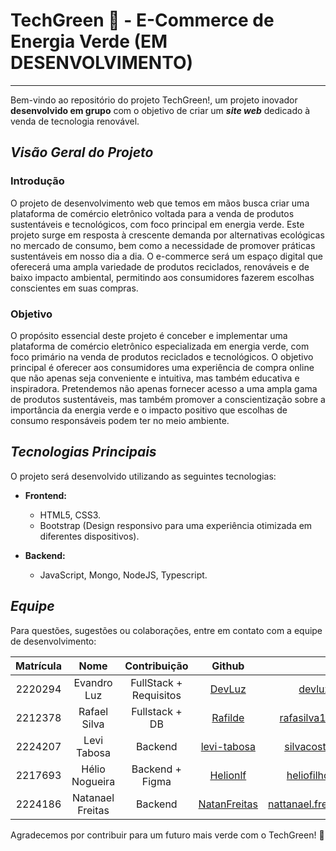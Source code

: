# TechGreen :seedling: - E-Commerce de Energia Verde (EM DESENVOLVIMENTO)
***

Bem-vindo ao repositório do projeto TechGreen!, um projeto inovador **desenvolvido em grupo** com o objetivo de criar um __*site web*__ dedicado à venda de tecnologia renovável.

## **_Visão Geral do Projeto_**

### Introdução
O projeto de desenvolvimento web que temos em mãos busca criar uma plataforma de comércio eletrônico voltada para a venda de produtos sustentáveis e tecnológicos, com foco principal em energia verde. Este projeto surge em resposta à crescente demanda por alternativas ecológicas no mercado de consumo, bem como a necessidade de promover práticas sustentáveis em nosso dia a dia. O e-commerce será um espaço digital que oferecerá uma ampla variedade de produtos reciclados, renováveis e de baixo impacto ambiental, permitindo aos consumidores fazerem escolhas conscientes em suas compras.

### Objetivo
O propósito essencial deste projeto é conceber e implementar uma plataforma de comércio eletrônico especializada em energia verde, com foco primário na venda de produtos reciclados e tecnológicos. O objetivo principal é oferecer aos consumidores uma experiência de compra online que não apenas seja conveniente e intuitiva, mas também educativa e inspiradora. Pretendemos não apenas fornecer acesso a uma ampla gama de produtos sustentáveis, mas também promover a conscientização sobre a importância da energia verde e o impacto positivo que escolhas de consumo responsáveis podem ter no meio ambiente.

## **_Tecnologias Principais_**

O projeto será desenvolvido utilizando as seguintes tecnologias:

- **Frontend:**
  - HTML5, CSS3.
  - Bootstrap (Design responsivo para uma experiência otimizada em diferentes dispositivos).

- **Backend:**
  - JavaScript, Mongo, NodeJS, Typescript.

## **_Equipe_**

Para questões, sugestões ou colaborações, entre em contato com a equipe de desenvolvimento:

Matrícula | Nome | Contribuição | Github | Email
:---:|:---:|:---:|:---:|:---:
2220294 | Evandro Luz | FullStack + Requisitos | [DevLuz](https://github.com/d3vluz) | devluz@hotmail.com
2212378 | Rafael Silva | Fullstack + DB | [Rafilde](https://github.com/Rafilde) | rafasilva182003@gmail.com
2224207 | Levi Tabosa | Backend | [levi-tabosa](https://github.com/levi-tabosa) | silvacostaelevi@gmail.com
2217693 | Hélio Nogueira | Backend + Figma | [Helionlf](https://github.com/helionlf) | heliofilhofhnlf@gmail.com
2224186 | Natanael Freitas | Backend | [NatanFreitas](https://github.com/natanfreitas) | nattanael.freitas2341@gmail.com

Agradecemos por contribuir para um futuro mais verde com o TechGreen! :leaves:
